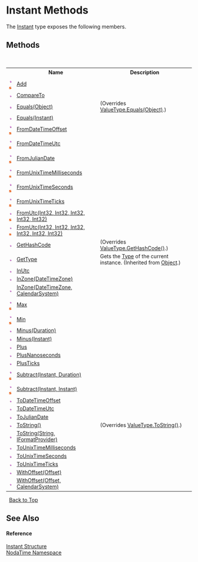 # Instant Methods
 

The <a href="T_NodaTime_Instant">Instant</a> type exposes the following members.


## Methods
&nbsp;<table><tr><th></th><th>Name</th><th>Description</th></tr><tr><td>![Public method](media/pubmethod.gif "Public method")![Static member](media/static.gif "Static member")</td><td><a href="M_NodaTime_Instant_Add">Add</a></td><td /></tr><tr><td>![Public method](media/pubmethod.gif "Public method")</td><td><a href="M_NodaTime_Instant_CompareTo">CompareTo</a></td><td /></tr><tr><td>![Public method](media/pubmethod.gif "Public method")</td><td><a href="M_NodaTime_Instant_Equals_1">Equals(Object)</a></td><td> (Overrides <a href="http://msdn2.microsoft.com/en-us/library/2dts52z7" target="_blank">ValueType.Equals(Object)</a>.)</td></tr><tr><td>![Public method](media/pubmethod.gif "Public method")</td><td><a href="M_NodaTime_Instant_Equals">Equals(Instant)</a></td><td /></tr><tr><td>![Public method](media/pubmethod.gif "Public method")![Static member](media/static.gif "Static member")</td><td><a href="M_NodaTime_Instant_FromDateTimeOffset">FromDateTimeOffset</a></td><td /></tr><tr><td>![Public method](media/pubmethod.gif "Public method")![Static member](media/static.gif "Static member")</td><td><a href="M_NodaTime_Instant_FromDateTimeUtc">FromDateTimeUtc</a></td><td /></tr><tr><td>![Public method](media/pubmethod.gif "Public method")![Static member](media/static.gif "Static member")</td><td><a href="M_NodaTime_Instant_FromJulianDate">FromJulianDate</a></td><td /></tr><tr><td>![Public method](media/pubmethod.gif "Public method")![Static member](media/static.gif "Static member")</td><td><a href="M_NodaTime_Instant_FromUnixTimeMilliseconds">FromUnixTimeMilliseconds</a></td><td /></tr><tr><td>![Public method](media/pubmethod.gif "Public method")![Static member](media/static.gif "Static member")</td><td><a href="M_NodaTime_Instant_FromUnixTimeSeconds">FromUnixTimeSeconds</a></td><td /></tr><tr><td>![Public method](media/pubmethod.gif "Public method")![Static member](media/static.gif "Static member")</td><td><a href="M_NodaTime_Instant_FromUnixTimeTicks">FromUnixTimeTicks</a></td><td /></tr><tr><td>![Public method](media/pubmethod.gif "Public method")![Static member](media/static.gif "Static member")</td><td><a href="M_NodaTime_Instant_FromUtc">FromUtc(Int32, Int32, Int32, Int32, Int32)</a></td><td /></tr><tr><td>![Public method](media/pubmethod.gif "Public method")![Static member](media/static.gif "Static member")</td><td><a href="M_NodaTime_Instant_FromUtc_1">FromUtc(Int32, Int32, Int32, Int32, Int32, Int32)</a></td><td /></tr><tr><td>![Public method](media/pubmethod.gif "Public method")</td><td><a href="M_NodaTime_Instant_GetHashCode">GetHashCode</a></td><td> (Overrides <a href="http://msdn2.microsoft.com/en-us/library/y3509fc2" target="_blank">ValueType.GetHashCode()</a>.)</td></tr><tr><td>![Public method](media/pubmethod.gif "Public method")</td><td><a href="http://msdn2.microsoft.com/en-us/library/dfwy45w9" target="_blank">GetType</a></td><td>
Gets the <a href="http://msdn2.microsoft.com/en-us/library/42892f65" target="_blank">Type</a> of the current instance.
 (Inherited from <a href="http://msdn2.microsoft.com/en-us/library/e5kfa45b" target="_blank">Object</a>.)</td></tr><tr><td>![Public method](media/pubmethod.gif "Public method")</td><td><a href="M_NodaTime_Instant_InUtc">InUtc</a></td><td /></tr><tr><td>![Public method](media/pubmethod.gif "Public method")</td><td><a href="M_NodaTime_Instant_InZone">InZone(DateTimeZone)</a></td><td /></tr><tr><td>![Public method](media/pubmethod.gif "Public method")</td><td><a href="M_NodaTime_Instant_InZone_1">InZone(DateTimeZone, CalendarSystem)</a></td><td /></tr><tr><td>![Public method](media/pubmethod.gif "Public method")![Static member](media/static.gif "Static member")</td><td><a href="M_NodaTime_Instant_Max">Max</a></td><td /></tr><tr><td>![Public method](media/pubmethod.gif "Public method")![Static member](media/static.gif "Static member")</td><td><a href="M_NodaTime_Instant_Min">Min</a></td><td /></tr><tr><td>![Public method](media/pubmethod.gif "Public method")</td><td><a href="M_NodaTime_Instant_Minus">Minus(Duration)</a></td><td /></tr><tr><td>![Public method](media/pubmethod.gif "Public method")</td><td><a href="M_NodaTime_Instant_Minus_1">Minus(Instant)</a></td><td /></tr><tr><td>![Public method](media/pubmethod.gif "Public method")</td><td><a href="M_NodaTime_Instant_Plus">Plus</a></td><td /></tr><tr><td>![Public method](media/pubmethod.gif "Public method")</td><td><a href="M_NodaTime_Instant_PlusNanoseconds">PlusNanoseconds</a></td><td /></tr><tr><td>![Public method](media/pubmethod.gif "Public method")</td><td><a href="M_NodaTime_Instant_PlusTicks">PlusTicks</a></td><td /></tr><tr><td>![Public method](media/pubmethod.gif "Public method")![Static member](media/static.gif "Static member")</td><td><a href="M_NodaTime_Instant_Subtract">Subtract(Instant, Duration)</a></td><td /></tr><tr><td>![Public method](media/pubmethod.gif "Public method")![Static member](media/static.gif "Static member")</td><td><a href="M_NodaTime_Instant_Subtract_1">Subtract(Instant, Instant)</a></td><td /></tr><tr><td>![Public method](media/pubmethod.gif "Public method")</td><td><a href="M_NodaTime_Instant_ToDateTimeOffset">ToDateTimeOffset</a></td><td /></tr><tr><td>![Public method](media/pubmethod.gif "Public method")</td><td><a href="M_NodaTime_Instant_ToDateTimeUtc">ToDateTimeUtc</a></td><td /></tr><tr><td>![Public method](media/pubmethod.gif "Public method")</td><td><a href="M_NodaTime_Instant_ToJulianDate">ToJulianDate</a></td><td /></tr><tr><td>![Public method](media/pubmethod.gif "Public method")</td><td><a href="M_NodaTime_Instant_ToString">ToString()</a></td><td> (Overrides <a href="http://msdn2.microsoft.com/en-us/library/wb77sz3h" target="_blank">ValueType.ToString()</a>.)</td></tr><tr><td>![Public method](media/pubmethod.gif "Public method")</td><td><a href="M_NodaTime_Instant_ToString_1">ToString(String, IFormatProvider)</a></td><td /></tr><tr><td>![Public method](media/pubmethod.gif "Public method")</td><td><a href="M_NodaTime_Instant_ToUnixTimeMilliseconds">ToUnixTimeMilliseconds</a></td><td /></tr><tr><td>![Public method](media/pubmethod.gif "Public method")</td><td><a href="M_NodaTime_Instant_ToUnixTimeSeconds">ToUnixTimeSeconds</a></td><td /></tr><tr><td>![Public method](media/pubmethod.gif "Public method")</td><td><a href="M_NodaTime_Instant_ToUnixTimeTicks">ToUnixTimeTicks</a></td><td /></tr><tr><td>![Public method](media/pubmethod.gif "Public method")</td><td><a href="M_NodaTime_Instant_WithOffset">WithOffset(Offset)</a></td><td /></tr><tr><td>![Public method](media/pubmethod.gif "Public method")</td><td><a href="M_NodaTime_Instant_WithOffset_1">WithOffset(Offset, CalendarSystem)</a></td><td /></tr></table>&nbsp;
<a href="#instant-methods">Back to Top</a>

## See Also


#### Reference
<a href="T_NodaTime_Instant">Instant Structure</a><br /><a href="N_NodaTime">NodaTime Namespace</a><br />